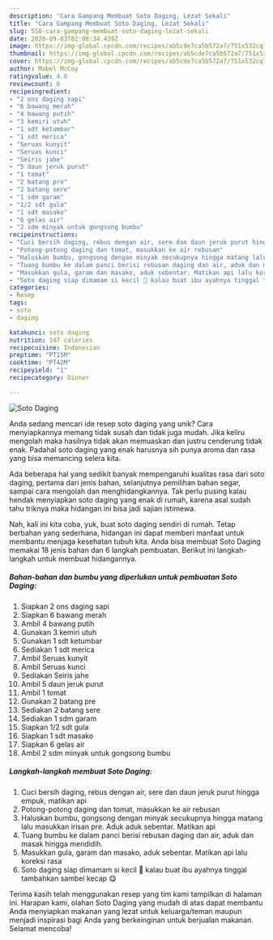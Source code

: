 ```yaml
---
description: "Cara Gampang Membuat Soto Daging, Lezat Sekali"
title: "Cara Gampang Membuat Soto Daging, Lezat Sekali"
slug: 550-cara-gampang-membuat-soto-daging-lezat-sekali
date: 2020-09-03T02:00:34.439Z
image: https://img-global.cpcdn.com/recipes/ab5cde7ca5b572a7/751x532cq70/soto-daging-foto-resep-utama.jpg
thumbnail: https://img-global.cpcdn.com/recipes/ab5cde7ca5b572a7/751x532cq70/soto-daging-foto-resep-utama.jpg
cover: https://img-global.cpcdn.com/recipes/ab5cde7ca5b572a7/751x532cq70/soto-daging-foto-resep-utama.jpg
author: Mabel McCoy
ratingvalue: 4.8
reviewcount: 6
recipeingredient:
- "2 ons daging sapi"
- "6 bawang merah"
- "4 bawang putih"
- "3 kemiri utuh"
- "1 sdt ketumbar"
- "1 sdt merica"
- "Seruas kunyit"
- "Seruas kunci"
- "Seiris jahe"
- "5 daun jeruk purut"
- "1 tomat"
- "2 batang pre"
- "2 batang sere"
- "1 sdm garam"
- "1/2 sdt gula"
- "1 sdt masako"
- "6 gelas air"
- "2 sdm minyak untuk gongsong bumbu"
recipeinstructions:
- "Cuci bersih daging, rebus dengan air, sere dan daun jeruk purut hingga empuk, matikan api"
- "Potong-potong daging dan tomat, masukkan ke air rebusan"
- "Haluskan bumbu, gongsong dengan minyak secukupnya hingga matang lalu masukkan irisan pre. Aduk aduk sebentar. Matikan api"
- "Tuang bumbu ke dalam panci berisi rebusan daging dan air, aduk dan masak hingga mendidih."
- "Masukkan gula, garam dan masako, aduk sebentar. Matikan api lalu koreksi rasa"
- "Soto daging siap dimamam si kecil 🤗 kalau buat ibu ayahnya tinggal tambahkan sambel kecap 😋"
categories:
- Resep
tags:
- soto
- daging

katakunci: soto daging 
nutrition: 147 calories
recipecuisine: Indonesian
preptime: "PT15M"
cooktime: "PT42M"
recipeyield: "1"
recipecategory: Dinner

---
```



![Soto Daging](https://img-global.cpcdn.com/recipes/ab5cde7ca5b572a7/751x532cq70/soto-daging-foto-resep-utama.jpg)

Anda sedang mencari ide resep soto daging yang unik? Cara menyiapkannya memang tidak susah dan tidak juga mudah. Jika keliru mengolah maka hasilnya tidak akan memuaskan dan justru cenderung tidak enak. Padahal soto daging yang enak harusnya sih punya aroma dan rasa yang bisa memancing selera kita.

Ada beberapa hal yang sedikit banyak mempengaruhi kualitas rasa dari soto daging, pertama dari jenis bahan, selanjutnya pemilihan bahan segar, sampai cara mengolah dan menghidangkannya. Tak perlu pusing kalau hendak menyiapkan soto daging yang enak di rumah, karena asal sudah tahu triknya maka hidangan ini bisa jadi sajian istimewa.




Nah, kali ini kita coba, yuk, buat soto daging sendiri di rumah. Tetap berbahan yang sederhana, hidangan ini dapat memberi manfaat untuk membantu menjaga kesehatan tubuh kita. Anda bisa membuat Soto Daging memakai 18 jenis bahan dan 6 langkah pembuatan. Berikut ini langkah-langkah untuk membuat hidangannya.

<!--inarticleads1-->

##### Bahan-bahan dan bumbu yang diperlukan untuk pembuatan Soto Daging:

1. Siapkan 2 ons daging sapi
1. Siapkan 6 bawang merah
1. Ambil 4 bawang putih
1. Gunakan 3 kemiri utuh
1. Gunakan 1 sdt ketumbar
1. Sediakan 1 sdt merica
1. Ambil Seruas kunyit
1. Ambil Seruas kunci
1. Sediakan Seiris jahe
1. Ambil 5 daun jeruk purut
1. Ambil 1 tomat
1. Gunakan 2 batang pre
1. Sediakan 2 batang sere
1. Sediakan 1 sdm garam
1. Siapkan 1/2 sdt gula
1. Siapkan 1 sdt masako
1. Siapkan 6 gelas air
1. Ambil 2 sdm minyak untuk gongsong bumbu




<!--inarticleads2-->

##### Langkah-langkah membuat Soto Daging:

1. Cuci bersih daging, rebus dengan air, sere dan daun jeruk purut hingga empuk, matikan api
1. Potong-potong daging dan tomat, masukkan ke air rebusan
1. Haluskan bumbu, gongsong dengan minyak secukupnya hingga matang lalu masukkan irisan pre. Aduk aduk sebentar. Matikan api
1. Tuang bumbu ke dalam panci berisi rebusan daging dan air, aduk dan masak hingga mendidih.
1. Masukkan gula, garam dan masako, aduk sebentar. Matikan api lalu koreksi rasa
1. Soto daging siap dimamam si kecil 🤗 kalau buat ibu ayahnya tinggal tambahkan sambel kecap 😋




Terima kasih telah menggunakan resep yang tim kami tampilkan di halaman ini. Harapan kami, olahan Soto Daging yang mudah di atas dapat membantu Anda menyiapkan makanan yang lezat untuk keluarga/teman maupun menjadi inspirasi bagi Anda yang berkeinginan untuk berjualan makanan. Selamat mencoba!
